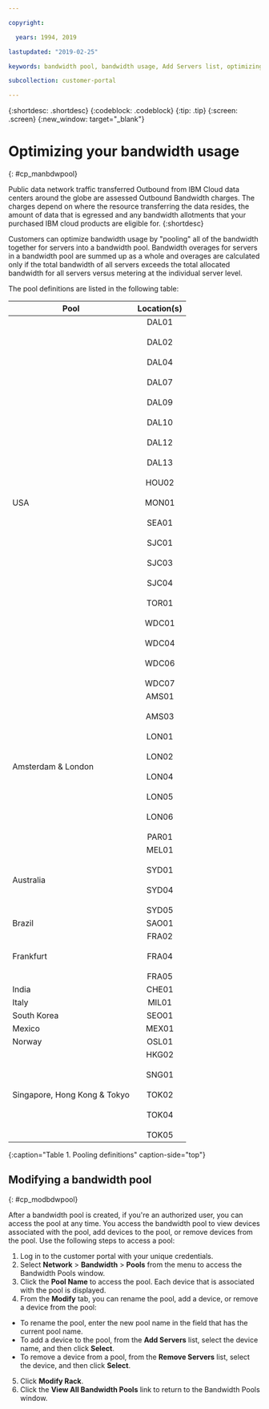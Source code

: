 ```yaml
---

copyright:

  years: 1994, 2019

lastupdated: "2019-02-25"

keywords: bandwidth pool, bandwidth usage, Add Servers list, optimizing badwidth 

subcollection: customer-portal 

---
```


{:shortdesc: .shortdesc}
{:codeblock: .codeblock}
{:tip: .tip}
{:screen: .screen}
{:new_window: target="_blank"}


# Optimizing your bandwidth usage
{: #cp_manbdwpool}

Public data network traffic transferred Outbound from IBM Cloud data centers around the globe are assessed Outbound Bandwidth charges. The charges depend on where the resource transferring the data resides, the amount of data that is egressed and any bandwidth allotments that your purchased IBM cloud products are eligible for. 
{:shortdesc} 

Customers can optimize bandwidth usage by "pooling" all of the bandwidth together for servers into a bandwidth pool. Bandwidth overages for servers in a bandwidth pool are summed up as a whole and overages are calculated only if the total bandwidth of all servers exceeds the total allocated bandwidth for all servers versus metering at the individual server level. 

The pool definitions are listed in the following table: 

| Pool      | Location(s)          |
| ------------- |:-------------:|
| USA    | DAL01<br/><br/>DAL02<br/><br/>DAL04<br/><br/>DAL07<br/><br/>DAL09<br/><br/>DAL10<br/><br/>DAL12<br/><br/>DAL13<br/><br/>HOU02<br/><br/>MON01<br/><br/>SEA01<br/><br/>SJC01<br/><br/>SJC03<br/><br/>SJC04<br/><br/>TOR01<br/><br/>WDC01<br/><br/>WDC04<br/><br/>WDC06<br/><br/>WDC07|
| Amsterdam & London | AMS01<br/><br/>AMS03<br/><br/>LON01<br/><br/>LON02<br/><br/>LON04<br/><br/>LON05<br/><br/>LON06<br/><br/>PAR01 |
| Australia | MEL01<br/><br/>SYD01<br/><br/>SYD04<br/><br/>SYD05 |
| Brazil | SAO01 |
| Frankfurt | FRA02<br/><br/>FRA04<br/><br/>FRA05 |
| India | CHE01 |
| Italy | MIL01 |
| South Korea | SEO01 | 
| Mexico | MEX01 | 
| Norway | OSL01 | 
| Singapore, Hong Kong & Tokyo | HKG02<br/><br/>SNG01<br/><br/>TOK02<br/><br/>TOK04<br/><br/>TOK05 |
{:caption="Table 1. Pooling definitions" caption-side="top"}


## Modifying a bandwidth pool
{: #cp_modbdwpool}

After a bandwidth pool is created, if you're an authorized user, you can access the pool at any time. You access the bandwidth pool to view devices associated with the pool, add devices to the pool, or remove devices from the pool. Use the following steps to access a pool:

1. Log in to the customer portal with your unique credentials.
2. Select **Network** > **Bandwidth** > **Pools** from the menu to access the Bandwidth Pools window.
3. Click the **Pool Name** to access the pool. Each device that is associated with the pool is displayed.
4. From the **Modify** tab, you can rename the pool, add a device, or remove a device from the pool:
  * To rename the pool, enter the new pool name in the field that has the current pool name.
  * To add a device to the pool, from the **Add Servers** list, select the device name, and then click **Select**.
  * To remove a device from a pool, from the **Remove Servers** list, select the device, and then click **Select**.
5. Click **Modify Rack**.
6. Click the **View All Bandwidth Pools** link to return to the Bandwidth Pools window.
